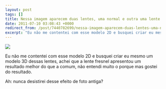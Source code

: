 ```yaml
---
layout: post
tags: []
title: Nessa imagem aparecem duas lentes, uma normal e outra uma lente fresnel, o modelo de perfil dessas duas lentes é exatamente esse: http://en.wikipedia.org/wiki/File:Fresnel_lens.svg - Esse modelo é o descrito pela Wikipédia pra diferenciar os dois tipos de lentes.
date: 2011-07-10 03:08:43 +0000
redirect_from: /post/7440782699/nessa-imagem-aparecem-duas-lentes-uma-normal-e/,/post/7440782699/
excerpt: "Eu não me contentei com esse modelo 2D e busquei criar eu mesmo um modelo 3D dessas lentes, achei que a lente fresnel apresentou um resultado melhor do que a comum, não entendi muito o porque mas gostei do resultado."
---
```


![](http://36.media.tumblr.com/tumblr_lo3kqjlNED1qma17bo1_1280.png)

Eu não me contentei com esse modelo 2D e busquei criar eu mesmo um
modelo 3D dessas lentes, achei que a lente fresnel apresentou um
resultado melhor do que a comum, não entendi muito o porque mas gostei
do resultado.

Ah: nunca desistirei desse efeito de foto antiga?

